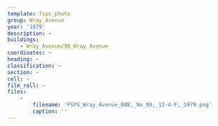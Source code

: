 ```yaml
---
template: fsps_photo
group: Wray_Avenue
year: '1979'
description: ~
buildings:
    - Wray_Avenue/90_Wray_Avenue
coordinates: ~
heading: ~
classification: ~
section: ~
cell: ~
film_roll: ~
files:
    -
        filename: 'FSPS_Wray_Avenue_008,_No_90,_12-4-F,_1979.png'
        caption: ''
---
```

